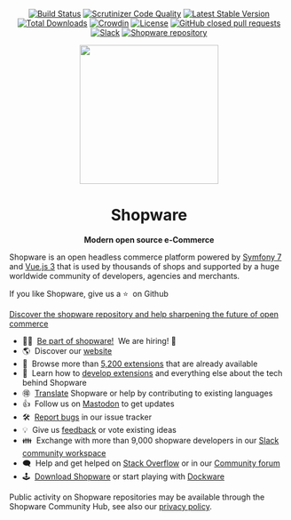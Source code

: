 <div align="center">

[![Build Status](https://github.com/shopware/shopware/actions/workflows/php.yml/badge.svg)](https://github.com/shopware/shopware/actions/workflows/php.yml)
[![Scrutinizer Code Quality](https://scrutinizer-ci.com/g/shopware/platform/badges/quality-score.png)](https://scrutinizer-ci.com/g/shopware/platform/)
[![Latest Stable Version](https://poser.pugx.org/shopware/platform/v/stable)](https://packagist.org/packages/shopware/platform)
[![Total Downloads](https://poser.pugx.org/shopware/platform/downloads)](https://packagist.org/packages/shopware/platform)
[![Crowdin](https://badges.crowdin.net/shopware6/localized.svg)](https://translate.shopware.com/project/shopware6)
[![License](https://img.shields.io/github/license/shopware/shopware.svg)](https://github.com/shopware/shopware/blob/trunk/LICENSE)
[![GitHub closed pull requests](https://img.shields.io/github/issues-pr-closed/shopware/shopware.svg)](https://github.com/shopware/shopware/pulls)
[![Slack](https://img.shields.io/badge/chat-on%20slack-%23ECB22E)](https://slack.shopware.com?utm_source=badge&utm_medium=badge&utm_campaign=pr-badge)
[![Shopware repository](https://img.shields.io/badge/start_with-shopware_development-blue.svg)](https://github.com/shopware/shopware?tab=readme-ov-file#installation)

</div>


<p align="center">
  <a href="https://shopware.com" target="_blank" rel="noopener noreferrer">
    <img width="250" src="https://images.ctfassets.net/nqzs8zsepqpi/2mI5yTktojiFqNsB66pCsA/752bbd8eddb1b2d587d43d4cec09ffa7/composable-customer-experience-illustration.png">
  </a>
</p>

<h1 align="center">Shopware</h1>

<p align="center"><strong>Modern open source e-Commerce</strong>

Shopware is an open headless commerce platform powered by [Symfony 7](https://symfony.com) and [Vue.js 3](https://vuejs.org) that is used by thousands of shops and supported by a huge worldwide community of developers, agencies and merchants.

If you like Shopware, give us a&nbsp;⭐️ &nbsp;on Github

[Discover the shopware repository and help sharpening the future of open commerce](https://github.com/shopware/shopware)

* 🙋‍♂️ &nbsp;[Be part of shopware!](https://www.shopware.com/en/jobs/) ‍&nbsp;We are hiring!  🙋
* 🌎 &nbsp;Discover our [website](https://www.shopware.com/en/)
* 🧩 &nbsp;Browse more than [5,200 extensions](https://store.shopware.com) that are already available
* 📖 &nbsp;Learn how to [develop extensions](https://developer.shopware.com) and everything else about the tech behind Shopware
* 🉐 &nbsp;[Translate](https://translate.shopware.com) Shopware or help by contributing to existing languages
* 👍 &nbsp;Follow us on [Mastodon](https://phpc.social/@ShopwareDevs) to get updates
* 🛠 &nbsp;[Report bugs](https://issues.shopware.com) in our issue tracker
* 💡 &nbsp;Give us [feedback](https://feedback.shopware.com/) or vote existing ideas
* 👪 &nbsp;Exchange with more than 9,000 shopware developers in our [Slack community workspace](https://slack.shopware.com)
* 🗨 &nbsp;Help and get helped on [Stack Overflow](https://stackoverflow.com/questions/tagged/shopware6?tab=Newest) or in our [Community forum](https://forum.shopware.com/)
* 🕹 &nbsp;[Download Shopware](https://www.shopware.com/en/download/) or start playing with [Dockware](https://github.com/dockware/dockware)

Public activity on Shopware repositories may be available through the Shopware Community Hub, see also our [privacy policy](https://www.shopware.com/en/privacy/website/).
